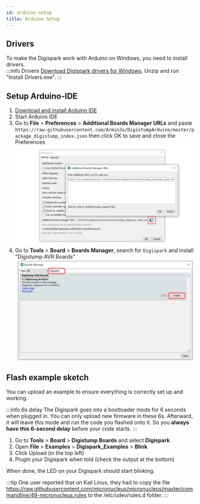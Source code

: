 ```yaml
---
id: arduino-setup
title: Arduino Setup
---
```


## Drivers

To make the Digispark work with Arduino on Windows, you need to install drivers.  
:::info Drivers
[Download Digispark drivers for Windows](https://github.com/digistump/DigistumpArduino/releases/download/1.6.7/Digistump.Drivers.zip). Unzip and run "Install Drivers.exe".
:::

## Setup Arduino-IDE

1. [Download and install Arduino IDE](https://www.arduino.cc/en/software)
2. Start Arduino IDE
3. Go to **File** > **Preferences** > **Additional Boards Manager URLs** and paste  
`https://raw.githubusercontent.com/ArminJo/DigistumpArduino/master/package_digistump_index.json` then click OK to save and close the Preferences
![Digispark Board URL](/img/Digispark-URL-Arduino.jpg)
4. Go to **Tools** > **Board** > **Boards Manager**, search for `Digispark` and install "Digistump AVR Boards"
![Install Digispark Boards](/img/Install-Digispark.jpg)

## Flash example sketch

You can upload an example to ensure everything is correctly set up and working.

:::info 6s delay
The Digispark goes into a bootloader mode for 6 seconds when plugged in. You can only upload new firmware in these 6s. Afterward, it will leave this mode and run the code you flashed onto it. So you **always have this 6-second delay** before your code starts.
:::

1. Go to **Tools** > **Board** > **Digistump Boards** and select **Digispark**
2. Open **File** > **Examples** > **Digispark_Examples** > **Blink**
3. Click Upload (in the top left)
4. Plugin your Digispark when told (check the output at the bottom)

When done, the LED on your Digispark should start blinking.

:::tip
One user reported that on Kali Linux, they had to copy the file https://raw.githubusercontent.com/micronucleus/micronucleus/master/commandline/49-micronucleus.rules to the /etc/udev/rules.d folder.
:::